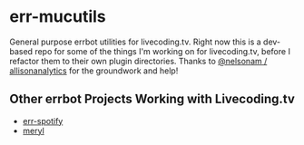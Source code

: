 # err-mucutils
General purpose errbot utilities for livecoding.tv.  Right now this is a dev-based repo for some of the things I'm working on for livecoding.tv, before I refactor them to their own plugin directories.  Thanks to [@nelsonam / allisonanalytics](https://github.com/nelsonam/meryl) for the groundwork and help!

## Other errbot Projects Working with Livecoding.tv
- [err-spotify](https://github.com/dyerrington/err-spotify)
- [meryl](https://github.com/nelsonam/meryl)
